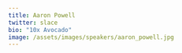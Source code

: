 ```yaml
---
title: Aaron Powell
twitter: slace
bio: "10x Avocado"
image: /assets/images/speakers/aaron_powell.jpg
---
```

